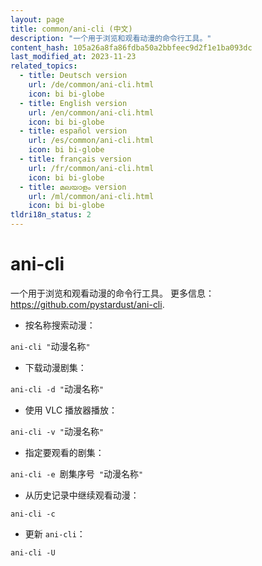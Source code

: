 ```yaml
---
layout: page
title: common/ani-cli (中文)
description: "一个用于浏览和观看动漫的命令行工具。"
content_hash: 105a26a8fa86fdba50a2bbfeec9d2f1e1ba093dc
last_modified_at: 2023-11-23
related_topics:
  - title: Deutsch version
    url: /de/common/ani-cli.html
    icon: bi bi-globe
  - title: English version
    url: /en/common/ani-cli.html
    icon: bi bi-globe
  - title: español version
    url: /es/common/ani-cli.html
    icon: bi bi-globe
  - title: français version
    url: /fr/common/ani-cli.html
    icon: bi bi-globe
  - title: മലയാളം version
    url: /ml/common/ani-cli.html
    icon: bi bi-globe
tldri18n_status: 2
---
```

# ani-cli

一个用于浏览和观看动漫的命令行工具。
更多信息：<https://github.com/pystardust/ani-cli>.

- 按名称搜索动漫：

`ani-cli "`<span class="tldr-var badge badge-pill bg-dark-lm bg-white-dm text-white-lm text-dark-dm font-weight-bold">动漫名称</span>`"`

- 下载动漫剧集：

`ani-cli -d "`<span class="tldr-var badge badge-pill bg-dark-lm bg-white-dm text-white-lm text-dark-dm font-weight-bold">动漫名称</span>`"`

- 使用 VLC 播放器播放：

`ani-cli -v "`<span class="tldr-var badge badge-pill bg-dark-lm bg-white-dm text-white-lm text-dark-dm font-weight-bold">动漫名称</span>`"`

- 指定要观看的剧集：

`ani-cli -e `<span class="tldr-var badge badge-pill bg-dark-lm bg-white-dm text-white-lm text-dark-dm font-weight-bold">剧集序号</span>` "`<span class="tldr-var badge badge-pill bg-dark-lm bg-white-dm text-white-lm text-dark-dm font-weight-bold">动漫名称</span>`"`

- 从历史记录中继续观看动漫：

`ani-cli -c`

- 更新 `ani-cli`：

`ani-cli -U`
